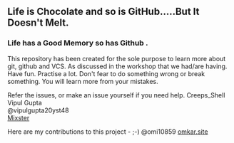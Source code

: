 ## Life is Chocolate and so is GitHub.....But It Doesn't Melt.
### Life has a Good Memory so has Github .
This repository has been created for the sole purpose to learn more about git, github and VCS. As discussed in the workshop that we had/are having.
Have fun. Practise a lot. Don't fear to do something wrong or break something.
You will learn more from your mistakes.

Refer the issues, or make an issue yourself if you need help.
Creeps_Shell
Vipul Gupta  
@vipulgupta20yst48  
[Mixster](www.mixstersite.wordpress.com)

Here are my contributions to this project - ;-)
@omi10859
[omkar.site](omkar.site)
